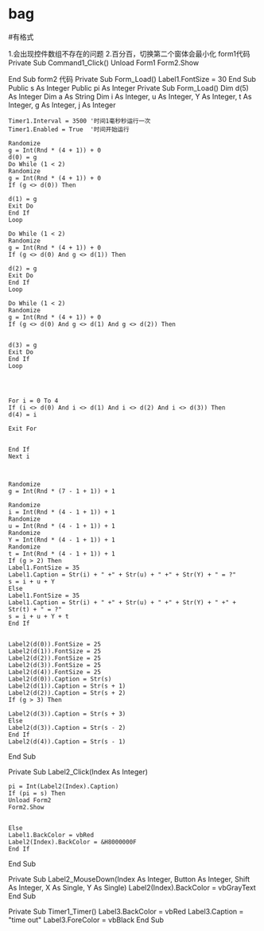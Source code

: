 # bag
#有格式

1.会出现控件数组不存在的问题
2.百分百，切换第二个窗体会最小化
form1代码
Private Sub Command1_Click()
    Unload Form1
    Form2.Show
    
End Sub
form2 代码
Private Sub Form_Load()
    Label1.FontSize = 30
End Sub
Public s As Integer
Public pi As Integer
Private Sub Form_Load()
    Dim d(5) As Integer
    Dim a As String
    Dim i As Integer, u As Integer, Y As Integer, t As Integer, g As Integer, j As Integer
    
    
    Timer1.Interval = 3500 '时间1毫秒秒运行一次
    Timer1.Enabled = True  '时间开始运行
    
    Randomize
    g = Int(Rnd * (4 + 1)) + 0
    d(0) = g
    Do While (1 < 2)
    Randomize
    g = Int(Rnd * (4 + 1)) + 0
    If (g <> d(0)) Then
    
    d(1) = g
    Exit Do
    End If
    Loop
    
    Do While (1 < 2)
    Randomize
    g = Int(Rnd * (4 + 1)) + 0
    If (g <> d(0) And g <> d(1)) Then
    
    d(2) = g
    Exit Do
    End If
    Loop
    
    Do While (1 < 2)
    Randomize
    g = Int(Rnd * (4 + 1)) + 0
    If (g <> d(0) And g <> d(1) And g <> d(2)) Then
    
    
    d(3) = g
    Exit Do
    End If
    Loop
    
    
    
    
    For i = 0 To 4
    If (i <> d(0) And i <> d(1) And i <> d(2) And i <> d(3)) Then
    d(4) = i
    
    Exit For
    
    
    End If
    Next i
    
    
    
    Randomize
    g = Int(Rnd * (7 - 1 + 1)) + 1
    
    Randomize
    i = Int(Rnd * (4 - 1 + 1)) + 1
    Randomize
    u = Int(Rnd * (4 - 1 + 1)) + 1
    Randomize
    Y = Int(Rnd * (4 - 1 + 1)) + 1
    Randomize
    t = Int(Rnd * (4 - 1 + 1)) + 1
    If (g > 2) Then
    Label1.FontSize = 35
    Label1.Caption = Str(i) + " +" + Str(u) + " +" + Str(Y) + " = ?"
    s = i + u + Y
    Else
    Label1.FontSize = 35
    Label1.Caption = Str(i) + " +" + Str(u) + " +" + Str(Y) + " +" + Str(t) + " = ?"
    s = i + u + Y + t
    End If
    
    
    Label2(d(0)).FontSize = 25
    Label2(d(1)).FontSize = 25
    Label2(d(2)).FontSize = 25
    Label2(d(3)).FontSize = 25
    Label2(d(4)).FontSize = 25
    Label2(d(0)).Caption = Str(s)
    Label2(d(1)).Caption = Str(s + 1)
    Label2(d(2)).Caption = Str(s + 2)
    If (g > 3) Then
    
    Label2(d(3)).Caption = Str(s + 3)
    Else
    Label2(d(3)).Caption = Str(s - 2)
    End If
    Label2(d(4)).Caption = Str(s - 1)
    
    
End Sub



Private Sub Label2_Click(Index As Integer)
    
    pi = Int(Label2(Index).Caption)
    If (pi = s) Then
    Unload Form2
    Form2.Show
    
    
    Else
    Label1.BackColor = vbRed
    Label2(Index).BackColor = &H8000000F
    End If
    
End Sub



Private Sub Label2_MouseDown(Index As Integer, Button As Integer, Shift As Integer, X As Single, Y As Single)
    Label2(Index).BackColor = vbGrayText
End Sub

Private Sub Timer1_Timer()
    Label3.BackColor = vbRed
    Label3.Caption = "time out"
    Label3.ForeColor = vbBlack
End Sub






















